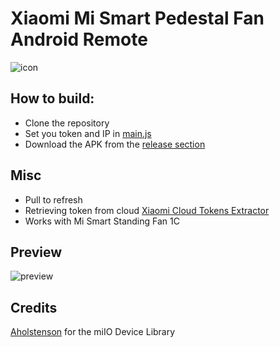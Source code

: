 # Xiaomi Mi Smart Pedestal Fan Android Remote

![icon](https://user-images.githubusercontent.com/29152432/196554368-636a4617-a4e0-40fc-bc91-93c1be8183fe.png)

## How to build:
 - Clone the repository
 - Set you token and IP in [main.js](https://github.com/m0n4/Xiaomi-Mi-Smart-Pedestal-Fan-Android-Remote/blob/main/main.js)
 - Download the APK from the [release section](https://github.com/m0n4/Xiaomi-Mi-Smart-Pedestal-Fan-Android-Remote/releases/tag/Android)

## Misc
 - Pull to refresh
 - Retrieving token from cloud [Xiaomi Cloud Tokens Extractor](https://github.com/PiotrMachowski/Xiaomi-cloud-tokens-extractor)
 - Works with Mi Smart Standing Fan 1C

## Preview
![preview](https://user-images.githubusercontent.com/29152432/196554333-df42539a-9c2d-44d9-9c1d-37ff2f3d567d.png)

## Credits
[Aholstenson](https://github.com/aholstenson) for the miIO Device Library
